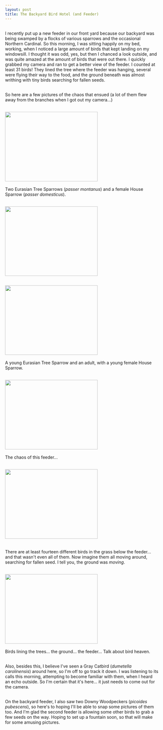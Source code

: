 ```yaml
---
layout: post
title: The Backyard Bird Hotel (and Feeder)
---
```


<br>I recently put up a new feeder in our front yard because our backyard was being swamped by a flocks of various sparrows and the occasional Northern Cardinal. So this morning, I was sitting happily on my bed, working, when I noticed a large amount of birds that kept landing on my windowsill. I thought it was odd, yes, but then I chanced a look outside, and was quite amazed at the amount of birds that were out there. I quickly grabbed my camera and ran to get a better view of the feeder. I counted at least 31 birds! They lined the tree where the feeder was hanging, several were flying their way to the food, and the ground beneath was almost writhing with tiny birds searching for fallen seeds. </br>

<br>So here are a few pictures of the chaos that ensued (a lot of them flew away from the branches when I got out my camera...)  </br>

<br> <img src="https://lh3.googleusercontent.com/WIvzodUd0jSOPeTBaMdnCQf3GBMXrw_N2uwCDhOPDQU=w892-h669-no" style="width:304px;height:228px;">  </br>
<br> Two Eurasian Tree Sparrows (*passer montanus*) and a female House Sparrow (*passer domesticus*). </br> 

<br> <img src="https://lh3.googleusercontent.com/MZGN0VA07Wp8cDrkunjh1hONcbLYrZRoxXk5NScO8Qc=w892-h669-no" style="width:304px;height:228px;"> </br> 

<br> <img src="https://lh3.googleusercontent.com/Mq1Q592Gp9eR3mgLQwQv3mRjzvwwubsomBi_t6pLKs8=w892-h669-no" style="width:304px;height:228px;">  </br>
<br> A young Eurasian Tree Sparrow and an adult, with a young female House Sparrow. </br>    

<br> <img src="https://lh3.googleusercontent.com/l9PBfQNIPFtYybwxlzTEuHddbH4q4nrs3tNqfxewAXw=w892-h669-no" style="width:304px;height:228px;">  </br> 
<br>The chaos of this feeder... </br> 

<br> <img src="https://lh3.googleusercontent.com/lx3Pl8eaD7QX2-okhV3uuO5y-ReMyakRGipFHi5hTqM=w892-h669-no" style="width:304px;height:228px;"> </br>  
<br>There are at least fourteen different birds in the grass below the feeder... and that wasn't even all of them. Now imagine them all moving around, searching for fallen seed. I tell you, the ground was <i>moving</i>.  </br>

<br> <img src="https://lh3.googleusercontent.com/_nb9qkXz7Jwg5Sw7a-uiFlEGz6Cy8IO1hT3fl7JA_ps=w892-h669-no" style="width:304px;height:228px;">  </br>
<br>Birds lining the trees... the ground... the feeder... Talk about bird heaven. </br> 

<br>Also, besides this, I believe I've seen a Gray Catbird (<i>dumetella carolinensis</i>) around here, so I'm off to go track it down. I was listening to its calls this morning, attempting to become familiar with them, when I heard an echo outside. So I'm certain that it's here... it just needs to come out for the camera. </br>  

<br>On the backyard feeder, I also saw two Downy Woodpeckers (<i>picoides pubescens</i>), so here's to hoping I'll be able to snap some pictures of them too. And I'm glad the second feeder is allowing some other birds to grab a few seeds on the way. Hoping to set up a fountain soon, so that will make for some amusing pictures.    </br> 
